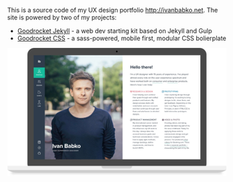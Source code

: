 This is a source code of my UX design portfolio http://ivanbabko.net. The site is powered by two of my projects:
- [Goodrocket Jekyll](https://github.com/ivanbabko/goodrocket-jekyll) - a web dev starting kit based on Jekyll and Gulp
- [Goodrocket CSS](https://github.com/ivanbabko/goodrocket-css) - a sass-powered, mobile first, modular CSS bolierplate

<a href="http://ivanbabko.net">
  <img src=".hero.jpg" alt="www.ivanbabko.net"/>
</a>


